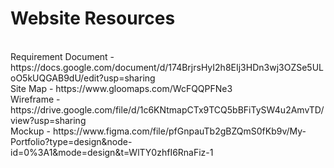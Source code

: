 <h1>Website Resources</h1><br>
Requirement Document - https://docs.google.com/document/d/174BrjrsHyI2h8EIj3HDn3wj3OZSe5ULoO5kUQGAB9dU/edit?usp=sharing<br>
Site Map - https://www.gloomaps.com/WcFQQPFNe3<br>
Wireframe - https://drive.google.com/file/d/1c6KNtmapCTx9TCQ5bBFiTySW4u2AmvTD/view?usp=sharing<br>
Mockup - https://www.figma.com/file/pfGnpauTb2gBZQmS0fKb9v/My-Portfolio?type=design&node-id=0%3A1&mode=design&t=WlTY0zhfI6RnaFiz-1<br>
